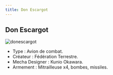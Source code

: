 ```yaml
---
title: Don Escargot
---
```


Don Escargot
------------


![donescargot](/images/stories/saga/msgundam/mechas/donescargot.png)


- Type : Avion de combat.   
- Créateur : Fédération Terrestre.   
- Mecha Designer : Kunio Okawara.   
- Armement : Mitrailleuse x4, bombes, missiles.

